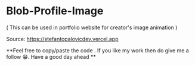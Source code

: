 # Blob-Profile-Image

( This can be used in portfolio website for creator's image animation )


Source: https://stefantopalovicdev.vercel.app 

**Feel free to copy/paste the code . If you like my work then do give me a follow 😁. Have a good day ahead **
